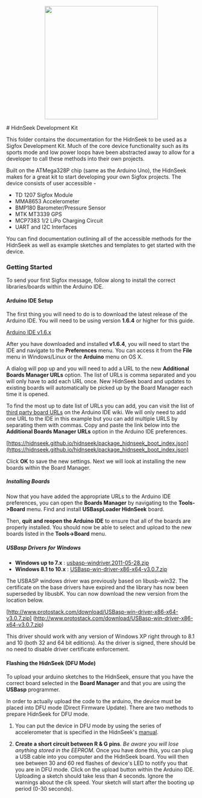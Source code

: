 <p align="center"><img src ="http://www.sigfox.com/themes/custom/sigfox/images/logo-2016.svg" width="300"></p>
# HidnSeek Development Kit

This folder contains the documentation for the HidnSeek to be used as a Sigfox Development Kit. Much of the core device functionality such as its sports mode and low power loops have been abstracted away to allow for a developer to call these methods into their own projects.

Built on the ATMega328P chip (same as the Arduino Uno), the HidnSeek makes for a great kit to start developing your own Sigfox projects. The device consists of user accessible -

* TD 1207 Sigfox Module
* MMA8653 Accelerometer
* BMP180 Barometer/Pressure Sensor
* MTK MT3339 GPS
* MCP7383 1/2 LiPo Charging Circuit
* UART and I2C Interfaces

You can find documentation outlining all of the accessible methods for the HidnSeek as well as example sketches and templates to get started with the device.

### Getting Started

To send your first Sigfox message, follow along to install the correct libraries/boards within the Arduino IDE.

#### Arduino IDE Setup

The first thing you will need to do is to download the latest release of the Arduino IDE. You will need to be using version **1.6.4** or higher for this guide.

[Arduino IDE v1.6.x](http://www.arduino.cc/en/Main/Software)

After you have downloaded and installed **v1.6.4**, you will need to start the IDE and navigate to the **Preferences** menu. You can access it from the **File** menu in Windows/Linux or the **Arduino** menu on OS X.

A dialog will pop up and you will need to add a URL to the new **Additional Boards Manager URLs** option. The list of URLs is comma separated and you will only have to add each URL once. New HidnSeek board and updates to existing boards will automatically be picked up by the Board Manager each time it is opened.

To find the most up to date list of URLs you can add, you can visit the list of [third party board URLs](https://github.com/arduino/Arduino/wiki/Unofficial-list-of-3rd-party-boards-support-urls#list-of-3rd-party-boards-support-urls) on the Arduino IDE wiki. We will only need to add one URL to the IDE in this example but you can add multiple URLS by separating them with commas. Copy and paste the link below into the **Additional Boards Manager URLs** option in the Arduino IDE preferences.

[https://hidnseek.github.io/hidnseek/package_hidnseek_boot_index.json](https://hidnseek.github.io/hidnseek/package_hidnseek_boot_index.json)

Click **OK** to save the new settings. Next we will look at installing the new boards within the Board Manager.

##### Installing Boards

Now that you have added the appropriate URLs to the Arduino IDE preferences, you can open the **Boards Manager** by navigating to the **Tools->Board** menu. Find and install **USBaspLoader HidnSeek** board.

Then, **quit and reopen the Arduino IDE** to ensure that all of the boards are properly installed. You should now be able to select and upload to the new boards listed in the **Tools->Board** menu.

##### USBasp Drivers for Windows
* **Windows up to 7.x** : [usbasp-windriver.2011-05-28.zip](usbasp-windriver.2011-05-28.zip)
* **Windows 8.1 to 10.x** : [USBasp-win-driver-x86-x64-v3.0.7.zip](USBasp-win-driver-x86-x64-v3.0.7.zip)

The USBASP windows driver was previously based on libusb-win32. The certificate on the base drivers have expired and the library has now been superseded by libusbK. You can now download the new version from the location below.

 [http://www.protostack.com/download/USBasp-win-driver-x86-x64-v3.0.7.zip] (http://www.protostack.com/download/USBasp-win-driver-x86-x64-v3.0.7.zip)

This driver should work with any version of Windows XP right through to 8.1 and 10 (both 32 and 64 bit editions). As the driver is signed, there should be no need to disable driver certificate enforcement.

#### Flashing the HidnSeek (DFU Mode)

To upload your arduino sketches to the HidnSeek, ensure that you have the correct board selected in the **Board Manager** and that you are using the **USBasp** programmer.

In order to actually upload the code to the arduino, the device must be placed into DFU mode (Direct Firmware Update). There are two methods to prepare HidnSeek for DFU mode.

1. You can put the device in DFU mode by using the series of accelerometer that is specified in the HidnSeek's [manual](devkits/hidnseek/library/manual.pdf).

2. **Create a short circuit between R & G pins**. *Be aware you will lose anything stored in the EEPROM*. Once you have done this, you can plug a USB cable into you computer and the HidnSeek board. You will then see between 30 and 60 red flashes of device's LED to notify you that you are in DFU mode. Click on the upload button within the Arduino IDE. Uploading a sketch should take less than 4 seconds. Ignore the warnings about the clk speed. Your sketch will start after the booting up period (0-30 seconds).
